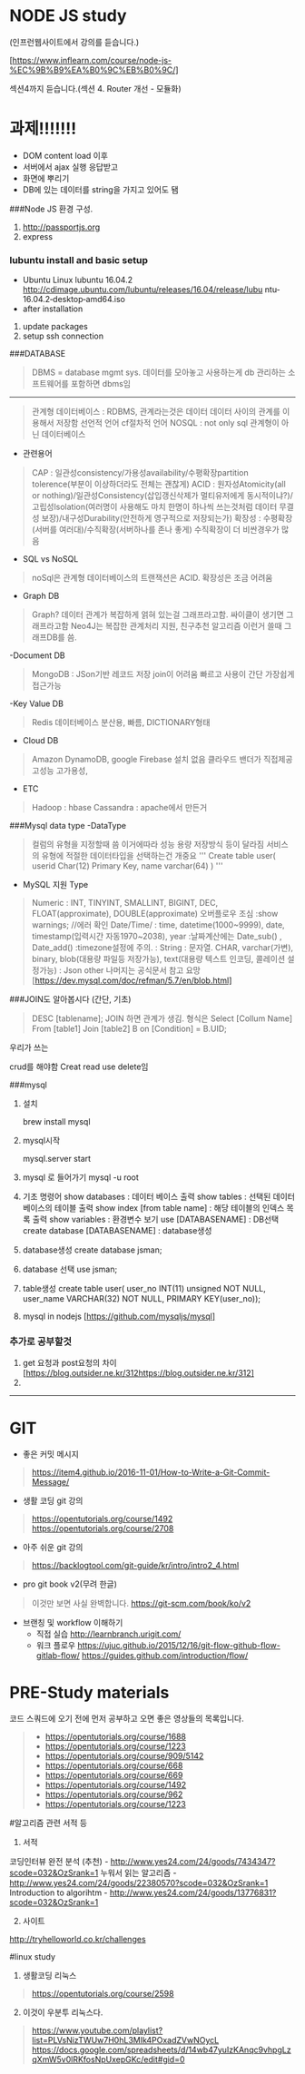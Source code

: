 # NODE JS study
(인프런웹사이트에서 강의를 듣습니다.)

 [https://www.inflearn.com/course/node-js-%EC%9B%B9%EA%B0%9C%EB%B0%9C/]

 섹션4까지 듣습니다.(섹션 4. Router 개선 - 모듈화)
 


# 과제!!!!!!!
- DOM content load 이후 
- 서버에서 ajax 실행 응답받고
- 화면에 뿌리기
- DB에 있는 데이터를 string을 가지고 있어도 됌


###Node JS 환경 구성.
 1. http://passportjs.org
 2. express
 

### lubuntu install and basic setup
- Ubuntu Linux
  lubuntu 16.04.2
  http://cdimage.ubuntu.com/lubuntu/releases/16.04/release/lubu ntu‐16.04.2‐desktop‐amd64.iso
- after installation
 1. update packages
 2. setup ssh connection

###DATABASE
 >DBMS = database mgmt sys.
 >데이터를 모아놓고 사용하는게 db
 >관리하는 소프트웨어를 포함하면 dbms임
 -----
 >관계형 데이터베이스 : RDBMS, 관계라는것은 데이터 데이터 사이의 관계를 이용해서 저장함
 >선언적 언어 cf절차적 언어
 >NOSQL : not only sql 관계형이 아닌 데이터베이스
 - 관련용어
 >CAP : 일관성consistency/가용성availability/수평확장partition tolerence(부분이 이상하더라도 전체는 괜찮게)
 >ACID : 원자성Atomicity(all or nothing)/일관성Consistency(삽입갱신삭제가 멀티유저에게 동시적이냐?)/
         고립성lsolation(여러명이 사용해도 마치 한명이 하나씩 쓰는것처럼 데이터 무결성 보장)/내구성Durability(안전하게 영구적으로 저장되는가)
 >확장성 : 수평확장(서버를 여러대)/수직확장(서버하나를 존나 좋게) 수직확장이 더 비싼경우가 많음
 
- SQL vs NoSQL
 > noSql은 
 > 관계형 데이터베이스의 트랜잭션은 ACID.
 > 확장성은 조금 어려움
- Graph DB
 > Graph? 데이터 관계가 복잡하게 얽혀 있는걸 그래프라고함. 싸이클이 생기면 그래프라고함
 > Neo4J는 복잡한 관계처리 지원, 친구추천 알고리즘 이런거 쓸때 그래프DB를 씀.
 
-Document DB
 > MongoDB : JSon기반 레코드 저장 join이 어려움 빠르고 사용이 간단 가장쉽게 접근가능

-Key Value DB
 > Redis 데이터베이스 분산용, 빠름, DICTIONARY형태
 
- Cloud DB
 > Amazon DynamoDB, google Firebase
 > 설치 없음 클라우드 밴더가 직접제공 고성능 고가용성,
 
 - ETC
  >Hadoop : hbase
  >Cassandra : apache에서 만든거
  
###Mysql data type
 -DataType
 >컬럼의 유형을 지정할때 씀
 >이거에따라 성능 용량 저장방식 등이 달라짐
 >서비스의 유형에 적절한 데이터타입을 선택하는건 개중요
 '''
 Create table user(
    userid Char(12) Primary Key,
    name varchar(64)
 )
 '''
 
 - MySQL 지원 Type
 > Numeric : INT, TINYINT, SMALLINT, BIGINT, DEC, FLOAT(approximate), DOUBLE(approximate) 오버플로우 조심
 > :show warnings; //에러 확인
 > Date/Time/ : time, datetime(1000~9999), date, timestamp(입력시간 자동1970~2038), year
 > :날짜계산에는 Date_sub() , Date_add()
 > :timezone설정에 주의.
 > :
 > String : 문자열. CHAR, varchar(가변), binary, blob(대용량 파일등 저장가능), text(대용량 텍스트 인코딩, 콜레이션 설정가능)
 > : 
 > Json
 > other
 > 나머지는 공식문서 참고 요망[https://dev.mysql.com/doc/refman/5.7/en/blob.html]
 
 ###JOIN도 알아봅시다 (간단, 기초)
 
 > DESC [tablename];
 > JOIN 하면 관계가 생김.
 > 형식은 Select [Collum Name] From [table1] Join [table2] B on [Condition] = B.UID;   
 
 우리가 쓰는 
 
 crud를 해야함
 Creat read use delete임
 
 
###mysql
 1. 설치
 
    brew install mysql
 
 2. mysql시작
 
    mysql.server start

 3. mysql 로 들어가기
    mysql -u root
  
 4. 기초 명령어
    show databases : 데이터 베이스 출력
    show tables : 선택된 데이터 베이스의 테이블 출력
    show index [from table name] : 해당 테이블의 인덱스 목록 출력
    show variables : 환경변수 보기
    use [DATABASENAME] : DB선택
    create database [DATABASENAME] : database생성
    
    
 5. database생성
    create database jsman;
 
 6. database 선택
    use jsman;
 
 7. table생성
    create table user( 
    user_no INT(11) unsigned NOT NULL,
    user_name VARCHAR(32) NOT NULL, 
    PRIMARY KEY(user_no));
 
 8. mysql in nodejs
 [https://github.com/mysqljs/mysql]

    

### 추가로 공부할것
1. get 요청과 post요청의 차이
 [https://blog.outsider.ne.kr/312https://blog.outsider.ne.kr/312]
2. 

----------
# GIT
- 좋은 커밋 메시지
> https://item4.github.io/2016-11-01/How-to-Write-a-Git-Commit-Message/
- 생활 코딩 git 강의
> https://opentutorials.org/course/1492
> https://opentutorials.org/course/2708
- 아주 쉬운 git 강의
> https://backlogtool.com/git-guide/kr/intro/intro2_4.html
- pro git book v2(무려 한글)
> 이것만 보면 사실 완벽합니다.
> https://git-scm.com/book/ko/v2
- 브랜칭 및 workflow 이해하기
  - 직접 실습
   http://learnbranch.urigit.com/
  - 워크 플로우
   https://ujuc.github.io/2015/12/16/git-flow-github-flow-gitlab-flow/
   https://guides.github.com/introduction/flow/

# PRE-Study materials
코드 스쿼드에 오기 전에 먼저 공부하고 오면 좋은 영상들의 목록입니다.

>- https://opentutorials.org/course/1688
>- https://opentutorials.org/course/1223
>- https://opentutorials.org/course/909/5142
>- https://opentutorials.org/course/668
>- https://opentutorials.org/course/669
>- https://opentutorials.org/course/1492
>- https://opentutorials.org/course/962
>- https://opentutorials.org/course/1223


#알고리즘 관련 서적 등
1. 서적 

코딩인터뷰 완전 분석 (추천) - http://www.yes24.com/24/goods/7434347?scode=032&OzSrank=1
누워서 읽는 알고리즘 - http://www.yes24.com/24/goods/22380570?scode=032&OzSrank=1
Introduction to algorihtm - http://www.yes24.com/24/goods/13776831?scode=032&OzSrank=1 

 

2. 사이트 

http://tryhelloworld.co.kr/challenges 

#linux study
1. 생활코딩 리눅스
>https://opentutorials.org/course/2598

 

2. 이것이 우분투 리눅스다. 
>https://www.youtube.com/playlist?list=PLVsNizTWUw7H0hL3MIk4POxadZVwNOycL
>https://docs.google.com/spreadsheets/d/14wb47yuIzKAnqc9vhpgLzqXmW5v0lRKfosNpUxepGKc/edit#gid=0
